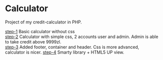 # Calculator
Project of my credit-calculator in PHP.

<a href="https://github.com/przemuszgodus/Kalkulator/tree/step-1">step-1</a> Basic calculator without css</br>
<a href="https://github.com/przemuszgodus/Kalkulator/tree/step-2">step-2</a> Calculator with simple css, 2 accounts user and admin. Admin is able to take credit above 9999zl.</br>
<a href="https://github.com/przemuszgodus/Kalkulator/tree/step-3">step-3</a> Added footer, container and header. Css is more advanced, calculator is nicer. 
<a href="https://github.com/przemuszgodus/Kalkulator/tree/step-4">step-4</a> Smarty library + HTML5 UP view.
